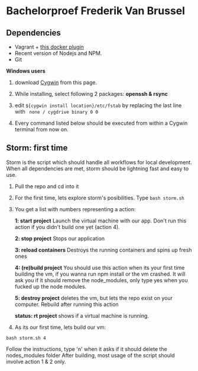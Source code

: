Bachelorproef Frederik Van Brussel
===================

Dependencies
----------
 - Vagrant + [this docker plugin](https://github.com/leighmcculloch/vagrant-docker-compose)
 - Recent version of Nodejs and NPM. 
 - Git 

**Windows users**

1. download [Cygwin](https://www.cygwin.com/) from this page.

2.  While installing, select following 2 packages: **openssh & rsync**

3. edit  `` ${cygwin install location}/etc/fstab `` by replacing the last line with ` none / cygdrive binary 0 0`

4. Every command listed below should be executed from within a Cygwin terminal from now on.

Storm: first time
-------------
Storm is the script which should handle all workflows for local development. When all dependencies are met, storm should be lightning fast and easy to use.

1. Pull the repo and cd into it

2. For the first time, lets explore storm's posibilities. 
   Type `bash storm.sh`
   
3. You get a list with numbers representing a action:

    **1: start project**
    Launch the virtual machine with our app. Don't run this action if you didn't build one yet (action 4).
    
    **2: stop project**
    Stops our application
    
    **3: reload containers**
    Destroys the running containers and spins up fresh ones
    
    **4: (re)build project**
    You should use this action when its your first time building the vm, if you wanna run npm install or the vm crashed. 
    It will ask you if it should remove the node_modules, only type yes when you fucked up the node modules.
    
    **5: destroy project** 
    deletes the vm, but lets the repo exist on your computer. Rebuild after running this action
    
    **status: rt project**
    shows if a virtual machine is running.
    
4. As  its our first time, lets build our vm:

`bash storm.sh 4`

Follow the instructions, type 'n' when it asks if it should delete the nodes_modules folder
After building, most usage of the script should involve action 1 & 2 only.
